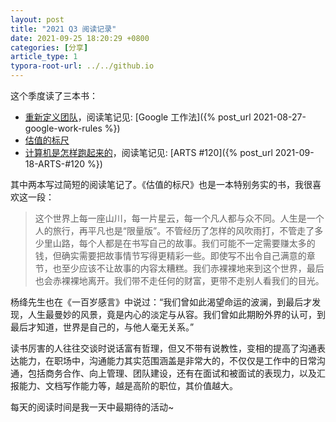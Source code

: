 ```yaml
---
layout: post
title: "2021 Q3 阅读记录"
date: 2021-09-25 18:20:29 +0800
categories: [分享]
article_type: 1
typora-root-url: ../../github.io
---
```


这个季度读了三本书：

- [重新定义团队](https://book.douban.com/subject/33476474/)，阅读笔记见: [Google 工作法]({% post_url 2021-08-27-google-work-rules %})
- [估值的标尺](https://book.douban.com/subject/35367361/)
- [计算机是怎样跑起来的](https://book.douban.com/subject/26397183/)，阅读笔记见: [ARTS #120]({% post_url 2021-09-18-ARTS-#120 %})

其中两本写过简短的阅读笔记了。《估值的标尺》也是一本特别务实的书，我很喜欢这一段：

> 这个世界上每一座山川，每一片星云，每一个凡人都与众不同。人生是一个人的旅行，再平凡也是“限量版”。不管经历了怎样的风吹雨打，不管走了多少里山路，每个人都是在书写自己的故事。我们可能不一定需要赚太多的钱，但确实需要把故事情节写得更精彩一些。即使写不出令自己满意的章节，也至少应该不让故事的内容太糟糕。我们赤裸裸地来到这个世界，最后也会赤裸裸地离开。我们带不走任何的财富，更带不走别人看我们的目光。

杨绛先生也在《一百岁感言》中说过：“我们曾如此渴望命运的波澜，到最后才发现，人生最曼妙的风景，竟是内心的淡定与从容。我们曾如此期盼外界的认可，到最后才知道，世界是自己的，与他人毫无关系。”

读书厉害的人往往交谈时说话富有哲理，但又不带有说教性，变相的提高了沟通表达能力，在职场中，沟通能力其实范围涵盖是非常大的，不仅仅是工作中的日常沟通，包括商务合作、向上管理、团队建设，还有在面试和被面试的表现力，以及汇报能力、文档写作能力等，越是高阶的职位，其价值越大。

每天的阅读时间是我一天中最期待的活动~
